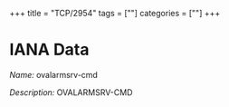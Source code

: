 +++
title = "TCP/2954"
tags = [""]
categories = [""]
+++

# IANA Data

_Name:_ ovalarmsrv-cmd

_Description:_ OVALARMSRV-CMD

